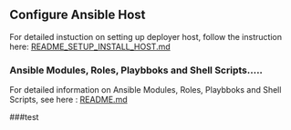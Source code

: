 ## Configure Ansible Host

For detailed instuction on setting up deployer host, follow the instruction here: [README_SETUP_INSTALL_HOST.md](docs/README_SETUP_INSTALL_HOST.md)


### Ansible Modules, Roles, Playbboks and Shell Scripts.....

For detailed information on Ansible Modules, Roles, Playbboks and Shell Scripts, see here : [README.md](ansible/README.md)

###test